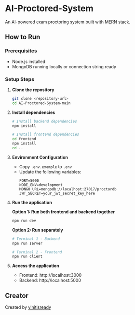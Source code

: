 # AI-Proctored-System

An AI-powered exam proctoring system built with MERN stack.

## How to Run

### Prerequisites
- Node.js installed
- MongoDB running locally or connection string ready

### Setup Steps

1. **Clone the repository**
   ```bash
   git clone <repository-url>
   cd AI-Proctored-System-main
   ```

2. **Install dependencies**
   ```bash
   # Install backend dependencies
   npm install
   
   # Install frontend dependencies
   cd frontend
   npm install
   cd ..
   ```

3. **Environment Configuration**
   - Copy `.env.example` to `.env`
   - Update the following variables:
     ```
     PORT=5000
     NODE_ENV=development
     MONGO_URL=mongodb://localhost:27017/proctordb
     JWT_SECRET=your_jwt_secret_key_here
     ```

4. **Run the application**
   
   **Option 1: Run both frontend and backend together**
   ```bash
   npm run dev
   ```
   
   **Option 2: Run separately**
   ```bash
   # Terminal 1 - Backend
   npm run server
   
   # Terminal 2 - Frontend
   npm run client
   ```

5. **Access the application**
   - Frontend: http://localhost:3000
   - Backend: http://localhost:5000

## Creator

Created by [vinitisready](https://github.com/vinitisready)
